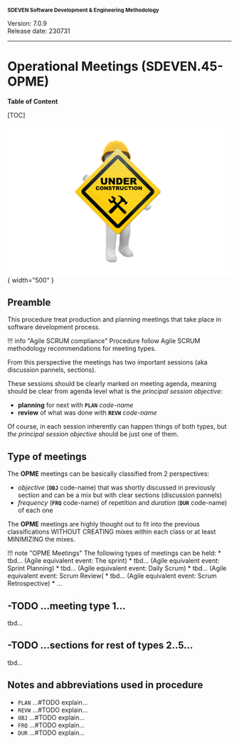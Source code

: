 <small>**SDEVEN Software Development & Engineering Methodology**</small>

Version: 7.0.9<br>
Release date: 230731

***

# Operational Meetings (SDEVEN.45-OPME)

**Table of Content**

[TOC]


<!-- #FIXME drop when finished -->
![wip_under_construction](pictures/under_maintenance.png){ width="500" }


## Preamble

This procedure treat production and planning meetings that take place in software development process.

!!! info "Agile SCRUM compliance"
    Procedure follow Agile SCRUM methodology recommendations for meeting types.

From this perspective the meetings has two important sessions (aka discussion pannels, sections).

These sessions should be clearly marked on meeting agenda, meaning should be clear from agenda level what is the *principal session objective*:

* **planning** for next with **`PLAN`** _code-name_
* **review** of what was done with **`REVW`** _code-name_

Of course, in each session inherently can happen things of both types, but *the principal session objective* should be just one of them.




## Type of meetings

The **OPME** meetings can be basically classified from 2 perspectives:

* *objective* (**`OBJ`** code-name) that was shortly discussed in previously section and can be a mix but with clear sections (discussion pannels)
* *frequency* (**`FRQ`** code-name) of repetition and *duration* (**`DUR`** code-name) of each one

The **OPME** meetings are highly thought out to fit into the previous classifications WITHOUT CREATING mixes within each class or at least MINIMIZING the mixes.


!!! note "OPME Meetings"
    The following types of meetings can be held:
    * tbd... (Agile equivalent event: The sprint)
    * tbd... (Agile equivalent event: Sprint Planning)
    * tbd... (Agile equivalent event: Daily Scrum)
    * tbd... (Agile equivalent event: Scrum Review(
    * tbd... (Agile equivalent event: Scrum Retrospective)
    * ...
    



## -TODO ...meeting type 1...

tbd...

## -TODO ...sections for rest of types 2..5...

tbd...









## Notes and abbreviations used in procedure

* `PLAN` ...#TODO explain...
* `REVW` ...#TODO explain...
* `OBJ` ...#TODO explain...
* `FRQ` ...#TODO explain...
* `DUR` ...#TODO explain...


